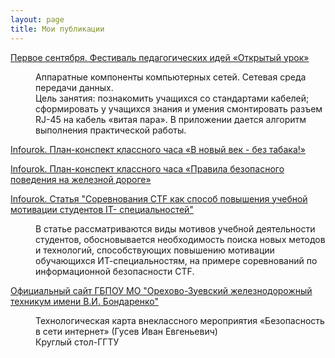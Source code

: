 ```yaml
---
layout: page
title: Мои публикации
---
```


<dl>
	<dt><a href="http://festival.1september.ru/articles/662762/" target="_blank" class="icon">Первое сентября. Фестиваль педагогических идей «Открытый урок»</a></dt>
	<dd>
		<p>Аппаратные компоненты компьютерных сетей. Сетевая среда передачи данных. <br>
		Цель занятия: познакомить учащихся со стандартами кабелей; сформировать у учащихся знания и умения смонтировать разъем RJ-45 на кабель «витая пара». В приложении дается алгоритм выполнения практической работы. </p>
	</dd>
	<dt><a href="https://infourok.ru/plankonspekt-klassnogo-chasa-v-noviy-vek-bez-tabaka-1653787.html" target="_blank" class="icon ">Infourok. План-конспект классного часа «В новый век - без табака!»</a></dt>
	<dd>
		<p></p>
	</dd>
	<dt><a href="https://infourok.ru/plankonspekt-klassnogo-chasa-pravila-bezopasnogo-povedeniya-na-zheleznoy-doroge-1653756.html" target="_blank" class="icon">Infourok. План-конспект классного часа «Правила безопасного поведения на железной дороге»</a></dt>
	<dd>
		<p></p>
	</dd>
	<dt><a href="https://infourok.ru/statya-sorevnovaniya-ctf-kak-sposob-povisheniya-uchebnoy-motivacii-studentov-it-specialnostey-1653725.html" target="_blank" class="icon">Infourok. Статья "Соревнования CTF как способ повышения учебной мотивации студентов IT- специальностей"</a></dt>
	<dd>
		<p>В статье рассматриваются  виды мотивов учебной деятельности студентов, обосновывается  необходимость поиска новых методов и технологий, способствующих  повышению  мотивации обучающихся ИТ-специальностям, на примере соревнований по информационной безопасности CTF.</p>
	</dd>
	<dt><a href="http://mogit.ru/?page_id=698" target="_blank" class="icon">Официальный сайт ГБПОУ МО "Орехово-Зуевский железнодорожный техникум имени В.И. Бондаренко" </a></dt>
	<dd>
		<p>
			Технологическая карта внеклассного мероприятия «Безопасность в сети интернет» (Гусев Иван Евгеньевич)<br>
			Круглый стол-ГГТУ
		</p>
	</dd>
</dl>
